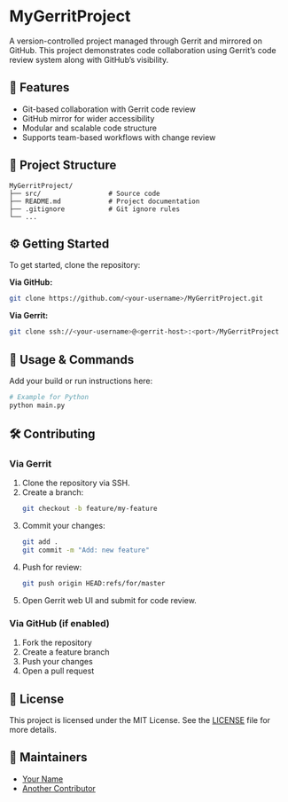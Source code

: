 # MyGerritProject

A version-controlled project managed through Gerrit and mirrored on GitHub. This project demonstrates code collaboration using Gerrit’s code review system along with GitHub’s visibility.

## 🚀 Features

- Git-based collaboration with Gerrit code review  
- GitHub mirror for wider accessibility  
- Modular and scalable code structure  
- Supports team-based workflows with change review  

## 📁 Project Structure

```
MyGerritProject/
├── src/                 # Source code
├── README.md            # Project documentation
├── .gitignore           # Git ignore rules
└── ...
```

## ⚙️ Getting Started

To get started, clone the repository:

**Via GitHub:**
```bash
git clone https://github.com/<your-username>/MyGerritProject.git
```

**Via Gerrit:**
```bash
git clone ssh://<your-username>@<gerrit-host>:<port>/MyGerritProject
```

## 🧪 Usage & Commands

Add your build or run instructions here:

```bash
# Example for Python
python main.py
```

## 🛠️ Contributing

### Via Gerrit

1. Clone the repository via SSH.
2. Create a branch:
   ```bash
   git checkout -b feature/my-feature
   ```
3. Commit your changes:
   ```bash
   git add .
   git commit -m "Add: new feature"
   ```
4. Push for review:
   ```bash
   git push origin HEAD:refs/for/master
   ```
5. Open Gerrit web UI and submit for code review.

### Via GitHub (if enabled)

1. Fork the repository  
2. Create a feature branch  
3. Push your changes  
4. Open a pull request  

## 🧾 License

This project is licensed under the MIT License. See the [LICENSE](LICENSE) file for more details.

## 👥 Maintainers

- [Your Name](https://github.com/<your-username>)
- [Another Contributor](https://gerrit-host/...)
